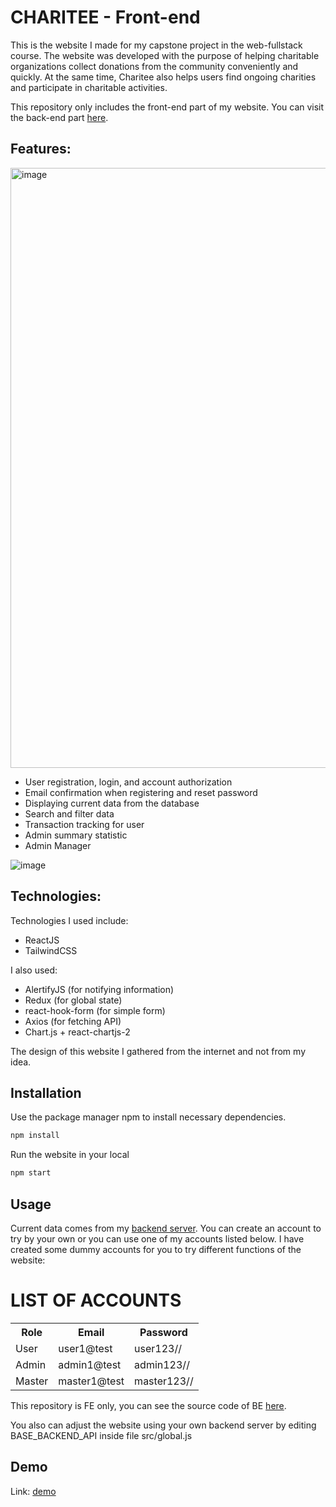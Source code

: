 # CHARITEE - Front-end

This is the website I made for my capstone project in the web-fullstack course. The website was developed with the purpose of helping charitable organizations collect donations from the community conveniently and quickly. At the same time, Charitee also helps users find ongoing charities and participate in charitable activities.

This repository only includes the front-end part of my website. You can visit the back-end part [here](https://github.com/khangnguyen213/Charitee_BE).

## Features:
<img width="960" alt="image" src="https://github.com/khangnguyen213/Charitee_FE/assets/125236469/b2bcfeef-8ccd-4d0b-b69d-c8b64a378733">


- User registration, login, and account authorization
- Email confirmation when registering and reset password
- Displaying current data from the database
- Search and filter data
- Transaction tracking for user
- Admin summary statistic
- Admin Manager

![image](https://github.com/khangnguyen213/Charitee_FE/assets/125236469/08042ffb-9286-4fc0-ae53-fb3f5644bf6c)

## Technologies:

Technologies I used include:

- ReactJS
- TailwindCSS

I also used:

- AlertifyJS (for notifying information)
- Redux (for global state)
- react-hook-form (for simple form)
- Axios (for fetching API)
- Chart.js + react-chartjs-2

The design of this website I gathered from the internet and not from my idea.

## Installation

Use the package manager npm to install necessary dependencies.

```bash
npm install
```

Run the website in your local

```bash
npm start
```

## Usage

Current data comes from my [backend server](https://charitee-be.vercel.app).
You can create an account to try by your own or you can use one of my accounts listed below.
I have created some dummy accounts for you to try different functions of the website:

<h1>LIST OF ACCOUNTS</h1>
<table>
  <tr>
    <th>Role</th>
    <th>Email</th>
    <th>Password</th>
  </tr>
  <tr>
    <td>User</td>
    <td>user1@test</td>
    <td>user123//</td>
  </tr>
   <tr>
    <td>Admin</td>
    <td>admin1@test</td>
    <td>admin123//</td>
  </tr>
    <tr>
    <td>Master</td>
    <td>master1@test</td>
    <td>master123//</td>
  </tr>
</table>

This repository is FE only, you can see the source code of BE [here](https://github.com/khangnguyen213/Charitee_BE).

You also can adjust the website using your own backend server by editing BASE_BACKEND_API inside file src/global.js

## Demo

Link: [demo](https://charitee-rj-tw.netlify.app/)
